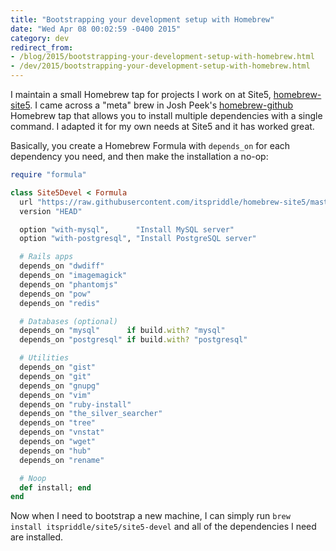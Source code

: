 ```yaml
---
title: "Bootstrapping your development setup with Homebrew"
date: "Wed Apr 08 00:02:59 -0400 2015"
category: dev
redirect_from:
- /blog/2015/bootstrapping-your-development-setup-with-homebrew.html
- /dev/2015/bootstrapping-your-development-setup-with-homebrew.html
---
```


I maintain a small Homebrew tap for projects I work on at Site5,
[homebrew-site5](https://github.com/itspriddle/homebrew-site5). I came across
a "meta" brew in Josh Peek's
[homebrew-github](https://github.com/josh/homebrew-github/blob/master/github.rb)
Homebrew tap that allows you to install multiple dependencies with a single
command. I adapted it for my own needs at Site5 and it has worked great.

Basically, you create a Homebrew Formula with `depends_on` for each dependency
you need, and then make the installation a no-op:

```ruby
require "formula"

class Site5Devel < Formula
  url "https://raw.githubusercontent.com/itspriddle/homebrew-site5/master/Formula/site5-devel.rb"
  version "HEAD"

  option "with-mysql",      "Install MySQL server"
  option "with-postgresql", "Install PostgreSQL server"

  # Rails apps
  depends_on "dwdiff"
  depends_on "imagemagick"
  depends_on "phantomjs"
  depends_on "pow"
  depends_on "redis"

  # Databases (optional)
  depends_on "mysql"      if build.with? "mysql"
  depends_on "postgresql" if build.with? "postgresql"

  # Utilities
  depends_on "gist"
  depends_on "git"
  depends_on "gnupg"
  depends_on "vim"
  depends_on "ruby-install"
  depends_on "the_silver_searcher"
  depends_on "tree"
  depends_on "vnstat"
  depends_on "wget"
  depends_on "hub"
  depends_on "rename"

  # Noop
  def install; end
end
```

Now when I need to bootstrap a new machine, I can simply run `brew install
itspriddle/site5/site5-devel` and all of the dependencies I need are
installed.
